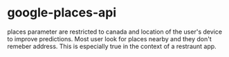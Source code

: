 # google-places-api

places parameter are restricted to canada and location of the user's device to improve predictions. Most user look for places nearby and they don't remeber address. This is especially true in the context of a restraunt app. 
